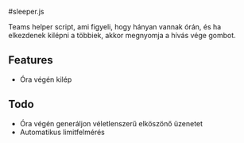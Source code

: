 #sleeper.js

Teams helper script, ami figyeli, hogy hányan vannak órán, és ha elkezdenek kilépni a többiek, akkor megnyomja a hívás vége gombot.

## Features
- Óra végén kilép

## Todo
- Óra végén generáljon véletlenszerű elköszönő üzenetet
- Automatikus limitfelmérés
